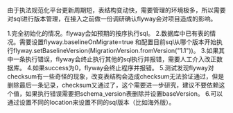 
由于执法规范化平台更新周期短，表结构变动快，需要管理的环境极多，所以需要对sql进行版本管理，在接入之前做一份调研确认flyway会对项目造成的影响。

1.完全初始化的情况。flyway会如预期的按序执行sql。
2.数据库中已有表的情况。需要设置flyway.baselineOnMigrate=true 和配置目前sql从哪个版本开始执行flyway.setBaselineVersion(MigrationVersion.fromVersion("1.1"))。
3.如果其中一条执行错误，flyway会终止执行其他的sql执行并报错，需要人工介入改正数据库。
4.如果success为0，flyway会终止程序并报错。
5.测试发现flyway对checksum有一些奇怪的现象，改变表结构会造成checksum无法验证通过，但是删除最后一条记录，checksum又通过了，这个需要进一步研究，建议不要依赖这个值，如果执行错误需要把schema_version表删除并设置baseVersion。
6.可以通过设置不同的location来设置不同的sql版本（比如海外版）。
